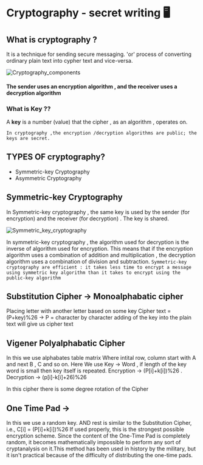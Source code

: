 # Cryptography - secret writing 🖥️

## **What is cryptography ?**
It is a technique for sending secure messaging.
  'or' 
process of converting ordinary plain text into cypher text and vice-versa.

![Cryptography_components](https://user-images.githubusercontent.com/69026100/127864966-64d1f0ab-64bf-4626-8ef0-89348c31d991.png)

#### The sender uses an encryption algorithm , and the receiver uses a decryption algorithm 
### What is Key ??
A 	**key** is a number (value) that the cipher , as an algorithm , operates on. 
```
In cryptography ,the encryption /decryption algorithms are public; the keys are secret. 
```
## TYPES OF cryptography? 
- Symmetric-key Cryptography 
- Asymmetric Cryptography
## Symmetric-key Cryptography 
In Symmetric-key cryptography , the same key is used by the sender (for encryption) and the receiver (for decryption) . The key is shared. 

![Symmetric_key_cryptography](https://user-images.githubusercontent.com/69026100/127867820-73cc5c9b-bffd-4aea-bafe-dd1519953793.png)

In symmetric-key cryptography , the algorithm used for decryption is the inverse of algorithm used for encryption. This means that  if the encryption algorithm uses a combination of addition and multiplication , the decryption algorithm uses a combination of division and subtraction. 
`
Symmetric-key cryptography are efficient : it takes less time to encrypt a message using symmetric key algorithm than it takes to encrypt using the public-key algorithm 
`


## Substitution Cipher -> Monoalphabatic cipher 
Placing letter with another letter based on some key 
Cipher text  = (P+key)%26 -> P = character by character adding of the key into the plain text will give us cipher text 
## Vigener Polyalphabatic Cipher 
In this we use alphabates table matrix Where intital row, column start with A and next B , C and so on. Here We use Key -> Word , if length of the key word is small then key itself is repeated. 
Encryption -> (P[i]+k[i])%26 . 
Decryption -> (p[i]-k[i]+26)%26

In this cipher there is some degree rotation of the Cipher 


## One Time Pad -> 
In this we use a random key. AND rest is similar to the Substitution Cipher, i.e., C[i] = (P[i]+k[i])%26
If used properly, this is the strongest possible encryption scheme. 
Since the content of the One-Time Pad is completely random, it becomes mathematically impossible to perform any sort of cryptanalysis on it.This method has been used in history by the military, but it isn't practical because of the difficulty of distributing the one-time pads.




  


